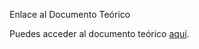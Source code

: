 Enlace al Documento Teórico

Puedes acceder al documento teórico [aquí](https://itlaedudo-my.sharepoint.com/:w:/g/personal/20221943_itla_edu_do/EWqvjRazYtdFs7ADTWIIh_kBH8moiU1heTiJgL412uhvHQ?e=BCKZKQ).
